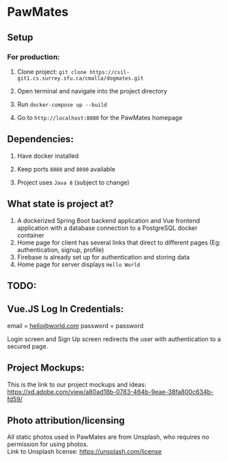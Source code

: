 # PawMates

## Setup

### For production:

1. Clone project: `git clone https://csil-git1.cs.surrey.sfu.ca/cmalla/dogmates.git`

1. Open terminal and navigate into the project directory

1. Run `docker-compose up --build`

1. Go to `http://localhost:8080` for the PawMates homepage

## Dependencies:

1. Have docker installed

1. Keep ports `8080` and `8090` available

1. Project uses `Java 8` (subject to change)

## What state is project at?

1. A dockerized Spring Boot backend application and Vue frontend application with a database connection to a PostgreSQL docker container
1. Home page for client has several links that direct to different pages (Eg: authentication, signup, profile)
1. Firebase is already set up for authentication and storing data
1. Home page for server displays `Hello World`

## TODO:





## Vue.JS Log In Credentials:

email = hello@world.com
password = password

Login screen and Sign Up screen redirects the user with authentication to a secured page.

## Project Mockups:

This is the link to our project mockups and ideas:\
https://xd.adobe.com/view/a80ad18b-0783-464b-9eae-38fa800c634b-fd59/

## Photo attribution/licensing

All static photos used in PawMates are from Unsplash, who requires no permission for using photos.\
Link to Unsplash license: https://unsplash.com/license
